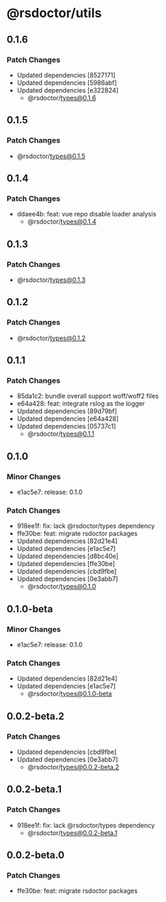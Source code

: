 # @rsdoctor/utils

## 0.1.6

### Patch Changes

- Updated dependencies [8527171]
- Updated dependencies [5986abf]
- Updated dependencies [e322824]
  - @rsdoctor/types@0.1.6

## 0.1.5

### Patch Changes

- @rsdoctor/types@0.1.5

## 0.1.4

### Patch Changes

- ddaee4b: feat: vue repo disable loader analysis
  - @rsdoctor/types@0.1.4

## 0.1.3

### Patch Changes

- @rsdoctor/types@0.1.3

## 0.1.2

### Patch Changes

- @rsdoctor/types@0.1.2

## 0.1.1

### Patch Changes

- 85da1c2: bundle overall support woff/woff2 files
- e64a428: feat: integrate rslog as the logger
- Updated dependencies [89d79bf]
- Updated dependencies [e64a428]
- Updated dependencies [05737c1]
  - @rsdoctor/types@0.1.1

## 0.1.0

### Minor Changes

- e1ac5e7: release: 0.1.0

### Patch Changes

- 918ee1f: fix: lack @rsdoctor/types dependency
- ffe30be: feat: migrate rsdoctor packages
- Updated dependencies [82d21e4]
- Updated dependencies [e1ac5e7]
- Updated dependencies [d8bc40e]
- Updated dependencies [ffe30be]
- Updated dependencies [cbd9fbe]
- Updated dependencies [0e3abb7]
  - @rsdoctor/types@0.1.0

## 0.1.0-beta

### Minor Changes

- e1ac5e7: release: 0.1.0

### Patch Changes

- Updated dependencies [82d21e4]
- Updated dependencies [e1ac5e7]
  - @rsdoctor/types@0.1.0-beta

## 0.0.2-beta.2

### Patch Changes

- Updated dependencies [cbd9fbe]
- Updated dependencies [0e3abb7]
  - @rsdoctor/types@0.0.2-beta.2

## 0.0.2-beta.1

### Patch Changes

- 918ee1f: fix: lack @rsdoctor/types dependency
  - @rsdoctor/types@0.0.2-beta.1

## 0.0.2-beta.0

### Patch Changes

- ffe30be: feat: migrate rsdoctor packages
